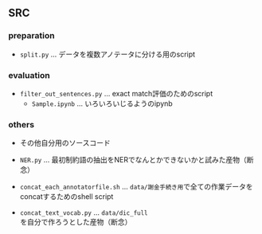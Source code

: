 ## SRC

### preparation
- `split.py` ... データを複数アノテータに分ける用のscript

### evaluation
- `filter_out_sentences.py` ... exact match評価のためのscript
    - `Sample.ipynb` ... いろいろいじるようのipynb

### others
- その他自分用のソースコード

- `NER.py` ... 最初制約語の抽出をNERでなんとかできないかと試みた産物（断念）
- `concat_each_annotatorfile.sh` ... `data/謝金手続き用`で全ての作業データをconcatするためのshell script
- `concat_text_vocab.py` ... `data/dic_full`を自分で作ろうとした産物（断念）